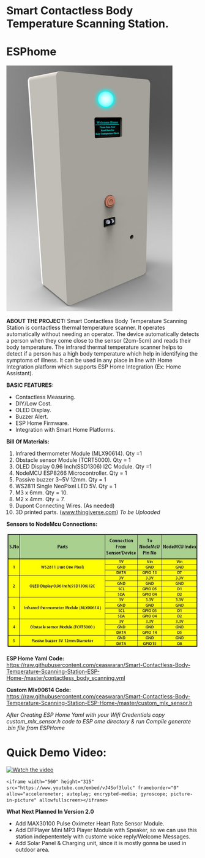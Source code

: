 # Smart Contactless Body Temperature Scanning Station.
# ESPhome

![Image of Product](https://github.com/ceaswaran/Smart-Contactless-Body-Temperature-Scanning-Station-ESP-Home-/blob/master/Body%20scanner_001.6-001.jpg)

**ABOUT THE PROJECT:**
Smart Contactless Body Temperature Scanning Station is contactless thermal temperature scanner. It operates automatically without needing an operator. 
The device automatically detects a person when they come close to the sensor (2cm-5cm) and reads their body temperature. 
The infrared thermal temperature scanner helps to detect if a person has a high body temperature which help in identifying the symptoms of illness. 
It can be used in any place in line with Home Integration platform which supports ESP Home Integration (Ex: Home Assistant).

**BASIC FEATURES:**
* Contactless Measuring. 
* DIY/Low Cost.
* OLED Display.
* Buzzer Alert.
* ESP Home Firmware.
* Integration with Smart Home Platforms.

**Bill Of Materials:**
1. Infrared thermometer Module (MLX90614). Qty =1 
2. Obstacle sensor Module (TCRT5000). Qty = 1 
3. OLED Display 0.96 Inch(SSD1306) I2C Module. Qty =1 
4. NodeMCU ESP8266 Microcontroller. Qty = 1 
5. Passive buzzer 3~5V 12mm. Qty = 1 
6. WS2811 Single NeoPixel LED 5V. Qty = 1 
7. M3 x 6mm. Qty = 10.
8. M2 x 4mm. Qty = 7.
9. Dupont Connecting Wires. (As needed)
10. 3D printed parts. (www.thingiverse.com) *To be Uploaded*

**Sensors to NodeMcu Connections:**

![Sensors to NodeMcu Connections](https://github.com/ceaswaran/Smart-Contactless-Body-Temperature-Scanning-Station-ESP-Home-/blob/master/Connection%20chart.JPG)

**ESP Home Yaml Code:**
https://raw.githubusercontent.com/ceaswaran/Smart-Contactless-Body-Temperature-Scanning-Station-ESP-Home-/master/contactless_body_scanning.yml

**Custom Mlx90614 Code:** 
https://raw.githubusercontent.com/ceaswaran/Smart-Contactless-Body-Temperature-Scanning-Station-ESP-Home-/master/custom_mlx_sensor.h

*After Creating ESP Home Yaml with your Wifi Credentials copy custom_mlx_sensor.h code to ESP ome directory & run Compile generate .bin file from ESPHome*

# Quick Demo Video: 
[![Watch the video](http://img.youtube.com/vi/vJ4Sof3lulc/0.jpg)](http://www.youtube.com/watch?v=vJ4Sof3lulc)
```
<iframe width="560" height="315" src="https://www.youtube.com/embed/vJ4Sof3lulc" frameborder="0" allow="accelerometer; autoplay; encrypted-media; gyroscope; picture-in-picture" allowfullscreen></iframe>
```

**What Next Planned In Version 2.0**
* Add MAX30100 Pulse Oximeter Heart Rate Sensor Module.
* Add DFPlayer Mini MP3 Player Module with Speaker, so we can use this station indepententely with custome voice reply/Welcome Messages.
* Add Solar Panel & Charging unit, since it is mostly gonna be used in outdoor area.

